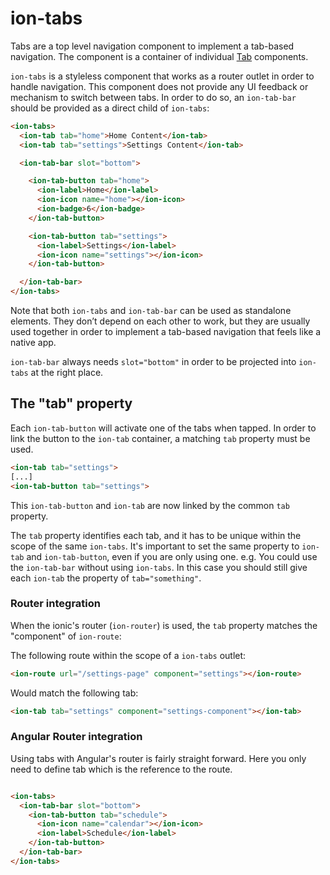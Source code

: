 # ion-tabs

Tabs are a top level navigation component to implement a tab-based navigation.
The component is a container of individual [Tab](../tab/) components.

`ion-tabs` is a styleless component that works as a router outlet in order to handle navigation.
This component does not provide any UI feedback or mechanism to switch between tabs.
In order to do so, an `ion-tab-bar` should be provided as a direct child of `ion-tabs`:

```html
<ion-tabs>
  <ion-tab tab="home">Home Content</ion-tab>
  <ion-tab tab="settings">Settings Content</ion-tab>

  <ion-tab-bar slot="bottom">

    <ion-tab-button tab="home">
      <ion-label>Home</ion-label>
      <ion-icon name="home"></ion-icon>
      <ion-badge>6</ion-badge>
    </ion-tab-button>

    <ion-tab-button tab="settings">
      <ion-label>Settings</ion-label>
      <ion-icon name="settings"></ion-icon>
    </ion-tab-button>

  </ion-tab-bar>
</ion-tabs>
```

Note that both `ion-tabs` and `ion-tab-bar` can be used as standalone elements. They don’t depend on each other to work, but they are usually used together in order to implement a tab-based navigation that feels like a native app.

`ion-tab-bar` always needs `slot="bottom"` in order to be projected into `ion-tabs` at the right place.

## The "tab" property

Each `ion-tab-button` will activate one of the tabs when tapped.
In order to link the button to the `ion-tab` container, a matching `tab` property must be used.

```html
<ion-tab tab="settings">
[...]
<ion-tab-button tab="settings">
```

This `ion-tab-button` and `ion-tab` are now linked by the common `tab` property.

The `tab` property identifies each tab, and it has to be unique within the scope of the same `ion-tabs`. It's important to set the same property to `ion-tab` and `ion-tab-button`, even if you are only using one. e.g. You could use the `ion-tab-bar` without using `ion-tabs`. In this case you should still give each `ion-tab` the property of `tab="something"`.

### Router integration

When the ionic's router (`ion-router`) is used, the `tab` property matches the "component" of `ion-route`:

The following route within the scope of a `ion-tabs` outlet:

```html
<ion-route url="/settings-page" component="settings"></ion-route>
```

Would match the following tab:

```html
<ion-tab tab="settings" component="settings-component"></ion-tab>
```

### Angular Router integration

Using tabs with Angular's router is fairly straight forward. Here you only need to define tab which is the reference to the route.

```html

<ion-tabs>
  <ion-tab-bar slot="bottom">
    <ion-tab-button tab="schedule">
      <ion-icon name="calendar"></ion-icon>
      <ion-label>Schedule</ion-label>
    </ion-tab-button>
  </ion-tab-bar>
</ion-tabs>
```
